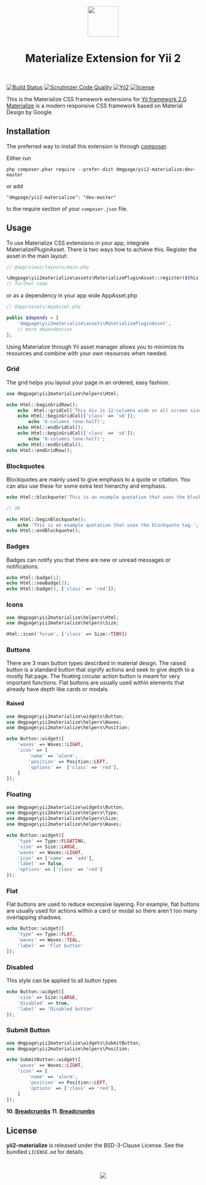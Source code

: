 
<p align="center">
    <a href="https://materializecss.com/" target="_blank" rel="external">
        <img src="https://materializecss.com/res/materialize.svg" height="80px">
    </a>
    <h1 align="center">Materialize Extension for Yii 2</h1>
    <br>
</p>

[![Build Status](https://travis-ci.org/DMGPage/yii2-materialize.svg?branch=master)](https://travis-ci.org/DMGPage/yii2-materialize)
[![Scrutinizer Code Quality](https://scrutinizer-ci.com/g/DMGPage/yii2-materialize/badges/quality-score.png?b=master)](https://scrutinizer-ci.com/g/DMGPage/yii2-materialize/?branch=master)
[![Yii2](https://img.shields.io/badge/Powered_by-Yii_Framework-green.svg?style=flat)](http://www.yiiframework.com/)
[![license](https://img.shields.io/badge/LICENCE-BSD--3--Clause-blue.svg)](https://packagist.org/packages/dmgpage/yii2-materialize)

This is the Materialize CSS framework extensions for [Yii framework 2.0](http://www.yiiframework.com). [Materialize](https://materializecss.com/) is a modern responsive CSS framework based on Material Design by Google.

Installation
------------

The preferred way to install this extension is through [composer](http://getcomposer.org/download/).

Either run

```
php composer.phar require --prefer-dist dmgpage/yii2-materialize:dev-master
```

or add

```
"dmgpage/yii2-materialize": "dev-master"
```

to the require section of your `composer.json` file.

## Usage

To use Materialize CSS extensions in your app, integrate MaterializePluginAsset. There is two ways how to achieve this. Register the asset in the main layout:

```php
// @app/views/layouts/main.php

\dmgpage\yii2materialize\assets\MaterializePluginAsset::register($this);
// further code
```

or as a dependency in your app wide AppAsset.php

```php
// @app/assets/AppAsset.php

public $depends = [
    'dmgpage\yii2materialize\assets\MaterializePluginAsset',
    // more dependencies
];
```

Using Materialize through Yii asset manager allows you to minimize its resources and combine with your own resources when needed.

### Grid

The grid helps you layout your page in an ordered, easy fashion.

```php
use dmgpage\yii2materialize\helpers\Html;

echo Html::beginGridRow();
    echo  Html::gridCol('This div is 12-columns wide on all screen sizes', ['class' => 's12']);
    echo Html::beginGridCol(['class' => 's6']);
        echo '6-columns (one-half)';
    echo Html::endGridCol();
    echo Html::beginGridCol(['class' => 's6']);
        echo '6-columns (one-half)';
    echo Html::endGridCol();
echo Html::endGridRow();
```

### Blockquotes

Blockquotes are mainly used to give emphasis to a quote or citation. You can also use these for some extra text hierarchy and emphasis. 

```php
echo Html::blockquote('This is an example quotation that uses the blockquote tag.');

// OR

echo Html::beginBlockquote();
    echo 'This is an example quotation that uses the blockquote tag.';
echo Html::endBlockquote();
```

### Badges

Badges can notify you that there are new or unread messages or notifications.

```php
echo Html::badge(1);
echo Html::newBadge(2);
echo Html::badge(3, ['class' => 'red']);
```
### Icons

```php
use dmgpage\yii2materialize\helpers\Html;
use dmgpage\yii2materialize\helpers\Size;

Html::icon('forum', ['class' => Size::TINY])
```

### Buttons

There are 3 main button types described in material design. The raised button is a standard button that signify actions and seek to give depth to a mostly flat page. The floating circular action button is meant for very important functions. Flat buttons are usually used within elements that already have depth like cards or modals.

#### Raised

```php
use dmgpage\yii2materialize\widgets\Button;
use dmgpage\yii2materialize\helpers\Waves;
use dmgpage\yii2materialize\helpers\Position;

echo Button::widget([
    'waves' => Waves::LIGHT,
    'icon' => [
        'name' => 'alarm',
        'position' => Position::LEFT,
        'options' =>  ['class' => 'red'],
    ]
]);
```

### Floating

```php
use dmgpage\yii2materialize\widgets\Button;
use dmgpage\yii2materialize\helpers\Type;
use dmgpage\yii2materialize\helpers\Size;
use dmgpage\yii2materialize\helpers\Waves;

echo Button::widget([
    'type' => Type::FLOATING,
    'size' => Size::LARGE,
    'waves' => Waves::LIGHT,
    'icon' => ['name' => 'add'],
    'label' => false,
    'options' => ['class' => 'red']
]);
```

### Flat

Flat buttons are used to reduce excessive layering. For example, flat buttons are usually used for actions within a card or modal so there aren't too many overlapping shadows.

```php
echo Button::widget([
    'type' => Type::FLAT,
    'waves' => Waves::TEAL,
    'label' => 'Flat button'
]);
```

### Disabled

This style can be applied to all button types

```php
echo Button::widget([
    'size' => Size::LARGE,
    'disabled' => true,
    'label' => 'Disabled button'
]);
```

### Submit Button

```php
use dmgpage\yii2materialize\widgets\SubmitButton;
use dmgpage\yii2materialize\helpers\Position;

echo SubmitButton::widget([
    'waves' => Waves::LIGHT,
    'icon' => [
        'name' => 'alarm',
        'position' => Position::LEFT,
        'options' => ['class' => 'red'],
    ]
]);
```

 **10. [Breadcrumbs](https://github.com/DMGPage/yii2-materialize/blob/master/doc/waves.md)**
 **11. [Breadcrumbs](https://github.com/DMGPage/yii2-materialize/blob/master/doc/breadcrumb/README.md)**

## License

**yii2-materialize** is released under the BSD-3-Clause License. See the bundled `LICENSE.md` for details.

<br>
<p align="center">
    <a href="http://www.dmgpage.lv/" target="_blank" rel="external">
        <img src="http://www.dmgpage.lv/img/logo-black.png">
    </a>
</p>


